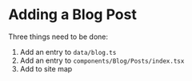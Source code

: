 # Adding a Blog Post

Three things need to be done:

1. Add an entry to `data/blog.ts`
2. Add an entry to `components/Blog/Posts/index.tsx`
3. Add to site map
